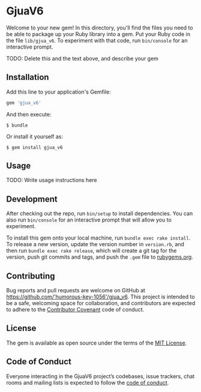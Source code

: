 # GjuaV6

Welcome to your new gem! In this directory, you'll find the files you need to be able to package up your Ruby library into a gem. Put your Ruby code in the file `lib/gjua_v6`. To experiment with that code, run `bin/console` for an interactive prompt.

TODO: Delete this and the text above, and describe your gem

## Installation

Add this line to your application's Gemfile:

```ruby
gem 'gjua_v6'
```

And then execute:

    $ bundle

Or install it yourself as:

    $ gem install gjua_v6

## Usage

TODO: Write usage instructions here

## Development

After checking out the repo, run `bin/setup` to install dependencies. You can also run `bin/console` for an interactive prompt that will allow you to experiment.

To install this gem onto your local machine, run `bundle exec rake install`. To release a new version, update the version number in `version.rb`, and then run `bundle exec rake release`, which will create a git tag for the version, push git commits and tags, and push the `.gem` file to [rubygems.org](https://rubygems.org).

## Contributing

Bug reports and pull requests are welcome on GitHub at https://github.com/'humorous-key-1056'/gjua_v6. This project is intended to be a safe, welcoming space for collaboration, and contributors are expected to adhere to the [Contributor Covenant](http://contributor-covenant.org) code of conduct.

## License

The gem is available as open source under the terms of the [MIT License](https://opensource.org/licenses/MIT).

## Code of Conduct

Everyone interacting in the GjuaV6 project’s codebases, issue trackers, chat rooms and mailing lists is expected to follow the [code of conduct](https://github.com/'humorous-key-1056'/gjua_v6/blob/master/CODE_OF_CONDUCT.md).
